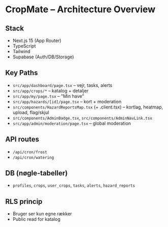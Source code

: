# CropMate – Architecture Overview

## Stack
- Next.js 15 (App Router)
- TypeScript
- Tailwind
- Supabase (Auth/DB/Storage)

## Key Paths
- `src/app/dashboard/page.tsx` – vejr, tasks, alerts
- `src/app/crops/*` – katalog + detaljer
- `src/app/my/page.tsx` – "Min have"
- `src/app/hazards/[id]/page.tsx` – kort + moderation
- `src/components/HazardReportsMap.tsx` (+ .client.tsx) – kortlag, heatmap, upload, flag/skjul
- `src/components/AdminBadge.tsx`, `src/components/AdminNavLink.tsx`
- `src/app/admin/moderation/page.tsx` – global moderation

## API routes
- `/api/cron/frost`
- `/api/cron/watering`

## DB (nøgle-tabeller)
- `profiles`, `crops`, `user_crops`, `tasks`, `alerts`, `hazard_reports`

## RLS princip
- Bruger ser kun egne rækker
- Public read for katalog
